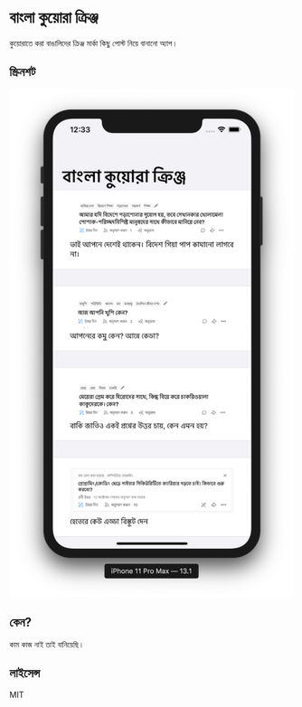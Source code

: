 # বাংলা কুয়োরা ক্রিঞ্জ


কুয়োরাতে করা বাঙালিদের ক্রিঞ্জ মার্কা কিছু পোস্ট নিয়ে বানানো অ্যাপ। 

## স্ক্রিনশট
![screenshot](sc.png)

## কেন? 
কাম কাজ নাই তাই বানিয়েছি। 

## লাইসেন্স
MIT
